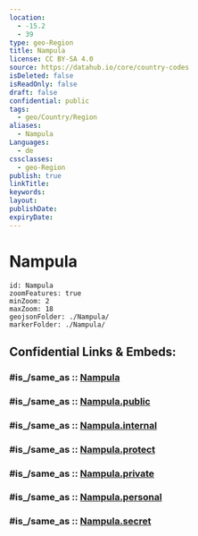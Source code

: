 ```yaml
---
location:
  - -15.2
  - 39
type: geo-Region
title: Nampula
license: CC BY-SA 4.0
source: https://datahub.io/core/country-codes
isDeleted: false
isReadOnly: false
draft: false
confidential: public
tags:
  - geo/Country/Region
aliases:
  - Nampula
Languages:
  - de
cssclasses:
  - geo-Region
publish: true
linkTitle:
keywords:
layout:
publishDate:
expiryDate:
---
```


# Nampula

```leaflet
id: Nampula
zoomFeatures: true 
minZoom: 2 
maxZoom: 18
geojsonFolder: ./Nampula/
markerFolder: ./Nampula/
```


## Confidential Links & Embeds: 

### #is_/same_as :: [Nampula](/_Standards/Earth/Continent/Africa/Africa~East/Mozambique/Provinces~Mozambique/Nampula.md) 

### #is_/same_as :: [Nampula.public](/_public/Earth/Continent/Africa/Africa~East/Mozambique/Provinces~Mozambique/Nampula.public.md) 

### #is_/same_as :: [Nampula.internal](/_internal/Earth/Continent/Africa/Africa~East/Mozambique/Provinces~Mozambique/Nampula.internal.md) 

### #is_/same_as :: [Nampula.protect](/_protect/Earth/Continent/Africa/Africa~East/Mozambique/Provinces~Mozambique/Nampula.protect.md) 

### #is_/same_as :: [Nampula.private](/_private/Earth/Continent/Africa/Africa~East/Mozambique/Provinces~Mozambique/Nampula.private.md) 

### #is_/same_as :: [Nampula.personal](/_personal/Earth/Continent/Africa/Africa~East/Mozambique/Provinces~Mozambique/Nampula.personal.md) 

### #is_/same_as :: [Nampula.secret](/_secret/Earth/Continent/Africa/Africa~East/Mozambique/Provinces~Mozambique/Nampula.secret.md)

